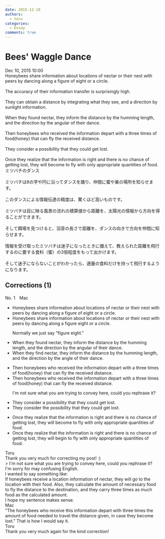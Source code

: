 ```yaml
---
date: 2015-12-10
authors:
  - toru
categories:
  - Essay
comments: true
---
```


# Bees' Waggle Dance
<div class="date">Dec 10, 2015 10:00</div>
<div id="post"><div id="body_show_ori">
Honeybees share information about locations of nectar or their nest with peers by dancing along a figure of eight or a circle.<br/><br/>The accuracy of their information transfer is surprisingly high.<br/><br/>They can obtain a distance by integrating what they see, and a direction by sunlight information.<br/><br/>When they found nectar, they inform the distance by the humming length, and the direction by the angular of their dance.<br/><br/>Then honeybees who received the information depart with a three times of food(honey) that can fly the received distance.<br/><br/>They consider a possibility that they could get lost.<br/><br/>Once they realize that the information is right and there is no chance of getting lost, they will become to fly with only appropriate quantities of food.
</div></div>

<!-- more -->

<div id="post_ja"><div id="body_show_mo">
ミツバチのダンス<br/><br/>ミツバチは8の字や円に沿ってダンスを踊り、仲間に蜜や巣の場所を知らせます。<br/><br/>このダンスによる情報伝達の精度は、驚くほど高いものです。<br/><br/>ミツバチは目に映る風景の流れの積算値から距離を、太陽光の情報から方向を得ることができます。<br/><br/>そして餌場を見つけると、羽音の長さで距離を、ダンスの向きで方向を仲間に知らせます。<br/><br/>情報を受け取ったミツバチは迷子になったときに備えて、教えられた距離を飛行するのに要する食料（蜜）の3倍程度をもって出かけます。<br/><br/>そして迷子にならないことがわかったら、適量の食料だけを持って飛行するようになります。
</div></div>

## Corrections (1)
<div id="block"><div class="first_name"> No. 1　<span class="just_name">Mac</span></div><div id="block2">
<ul class="correction_field">
<li class="incorrect">Honeybees share information about locations of nectar or their nest with peers by dancing along a figure of eight or a circle.</li>
<li class="corrected correct">
Honeybees share information about locations of nectar or their nest with peers by dancing along a figure eight or a circle.
<p class="correction_comment">Normally we just say "figure eight."</p>
</li>
</ul>
<ul class="correction_field">
<li class="incorrect">When they found nectar, they inform the distance by the humming length, and the direction by the angular of their dance.</li>
<li class="corrected correct">
When they <span class="f_red">find </span>nectar, they inform the distance by the humming length, and the direction by the <span class="f_red">angle </span>of their dance.
</li>
</ul>
<ul class="correction_field">
<li class="incorrect">Then honeybees who received the information depart with a three times of food(honey) that can fly the received distance.</li>
<li class="corrected correct">
Then honeybees who received the information depart with a three times of food(honey) that can fly the received distance.
<p class="correction_comment">I'm not sure what you are trying to convey here, could you rephrase it?</p>
</li>
</ul>
<ul class="correction_field">
<li class="incorrect">They consider a possibility that they could get lost.</li>
<li class="corrected correct">
They consider <span class="f_red">the </span>possibility that they could get lost.
</li>
</ul>
<ul class="correction_field">
<li class="incorrect">Once they realize that the information is right and there is no chance of getting lost, they will become to fly with only appropriate quantities of food.</li>
<li class="corrected correct">
Once they realize that the information is right and there is no chance of getting lost, they will <span class="f_red">begin </span>to fly with only appropriate quantities of food.
</li>
</ul>
</div><div class="name"><span class="just_name">Toru</span><br>
Thank you very much for correcting my post! :)<br/>&gt; I'm not sure what you are trying to convey here, could you rephrase it?<br/>I'm sorry for may confusing English.<br/>I wanted to say something like:<br/>If honeybees receive a location information of nectar, they will go to the location with their food. Also, they calculate the amount of necessary food to fly the distance to the destination, and they carry three times as much food as the calculated amount.<br/>I hope my sentence makes sense.
</div>
<div class="name"><span class="just_name">Mac</span><br>
"The honeybees who receive this information depart with three times the amount of food needed to travel the distance given, in case they become lost." That is how I would say it.
</div>
<div class="name"><span class="just_name">Toru</span><br>
Thank you very much again for the kind correction!
</div>
</div>
